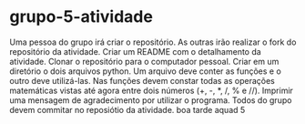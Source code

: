# grupo-5-atividade

Uma pessoa do grupo irá criar o repositório.
As outras irão realizar o fork do repositório da atividade.
Criar um README com o detalhamento da atividade.
Clonar o repositório para o computador pessoal.
Criar em um diretório o dois arquivos python.
Um arquivo deve conter as funções e o outro deve utilizá-las.
Nas funções devem constar todas as operações matemáticas vistas até agora entre dois números (+, -, *, /, % e //).
Imprimir uma mensagem de agradecimento por utilizar o programa. 
Todos do grupo devem commitar no reposiótio da atividade.
boa tarde  aquad 5
